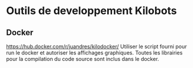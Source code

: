 # Outils de developpement Kilobots

## Docker 

https://hub.docker.com/r/juandres/kilodocker/
Utiliser le script fourni pour run le docker et autoriser les affichages graphiques.
Toutes les librairies pour la compilation du code source sont inclus dans le docker.


